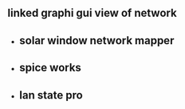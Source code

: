 ## linked graphi gui view of network 
* ## solar window network mapper
* ## spice works
* ## lan state pro

